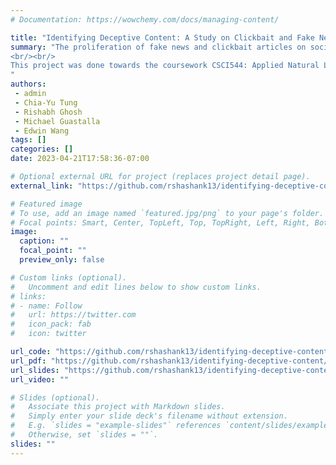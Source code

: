 ```yaml
---
# Documentation: https://wowchemy.com/docs/managing-content/

title: "Identifying Deceptive Content: A Study on Clickbait and Fake News Detection"
summary: "The proliferation of fake news and clickbait articles on social media platforms has become a major concern for individuals, organizations, and society as a whole. To combat this issue, there is a need for effective models that can accurately detect these types of content. In this paper, we present an in-depth analysis of existing models for detecting fake news and clickbait, and study how the two problems are correlated by studying the predictions from these models. Our models have been trained and tested on a variety of publicly available datasets our conclusions show that models that detect fake news are to a certain extent reliable to make predictions on clickbait data as well.
<br/><br/>
This project was done towards the coursework CSCI544: Applied Natural Language Processing, taught by Prof. Mohammad Rostami, and Prof. Xuezhe Ma in Spring 2023, at USC.
"
authors:
 - admin
 - Chia-Yu Tung
 - Rishabh Ghosh
 - Michael Guastalla
 - Edwin Wang
tags: []
categories: []
date: 2023-04-21T17:58:36-07:00

# Optional external URL for project (replaces project detail page).
external_link: "https://github.com/rshashank13/identifying-deceptive-content"

# Featured image
# To use, add an image named `featured.jpg/png` to your page's folder.
# Focal points: Smart, Center, TopLeft, Top, TopRight, Left, Right, BottomLeft, Bottom, BottomRight.
image:
  caption: ""
  focal_point: ""
  preview_only: false

# Custom links (optional).
#   Uncomment and edit lines below to show custom links.
# links:
# - name: Follow
#   url: https://twitter.com
#   icon_pack: fab
#   icon: twitter

url_code: "https://github.com/rshashank13/identifying-deceptive-content"
url_pdf: "https://github.com/rshashank13/identifying-deceptive-content/blob/main/reports/Identifying%20Deceptive%20Content%20-%20A%20Study%20on%20Clickbait%20and%20Fake%20News%20Detection.pdf"
url_slides: "https://github.com/rshashank13/identifying-deceptive-content/blob/main/reports/Group%2053%20-%20Identifying%20Deceptive%20Content.pdf"
url_video: ""

# Slides (optional).
#   Associate this project with Markdown slides.
#   Simply enter your slide deck's filename without extension.
#   E.g. `slides = "example-slides"` references `content/slides/example-slides.md`.
#   Otherwise, set `slides = ""`.
slides: ""
---
```

